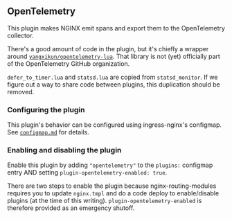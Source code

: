 ## OpenTelemetry

This plugin makes NGINX emit spans and export them to the OpenTelemetry
collector.

There's a good amount of code in the plugin, but it's chiefly a wrapper around
[`yangxikun/opentelemetry-lua`](https://github.com/yangxikun/opentelemetry-lua).
That library is not (yet) officially part of the OpenTelemetry GitHub
organization.

`defer_to_timer.lua` and `statsd.lua` are copied from `statsd_monitor`. If we
figure out a way to share code between plugins, this duplication should be
removed.

### Configuring the plugin

This plugin's behavior can be configured using ingress-nginx's configmap. See
[`configmap.md`](docs/user-guide/nginx-configuration/configmap.md) for details.

### Enabling and disabling the plugin

Enable this plugin by adding `"opentelemetry"` to the `plugins:` configmap entry
AND setting `plugin-opentelemetry-enabled: true`.

There are two steps to enable the plugin because nginx-routing-modules requires
you to update `nginx.tmpl` and do a code deploy to enable/disable plugins (at
the time of this writing). `plugin-opentelemetry-enabled` is therefore provided
as an emergency shutoff.
